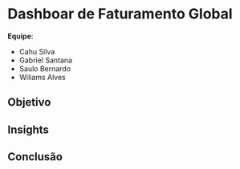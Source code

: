 # Dashboar de Faturamento Global

**Equipe**:
- Cahu Silva
- Gabriel Santana
- Saulo Bernardo
- Wiliams Alves

## Objetivo

## Insights

## Conclusão